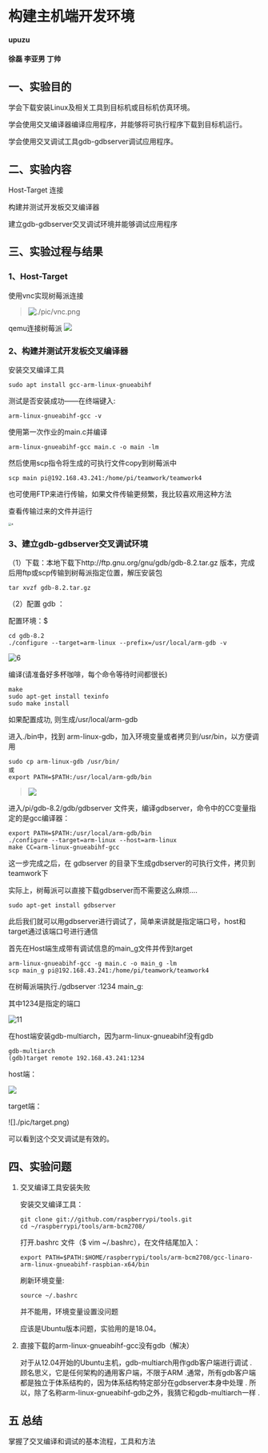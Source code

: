 # 构建主机端开发环境

#### upuzu

#### 徐磊 李亚男 丁帅

## 一、实验目的
学会下载安装Linux及相关工具到目标机或目标机仿真环境。 

学会使用交叉编译器编译应用程序，并能够将可执行程序下载到目标机运行。 

学会使用交叉调试工具gdb-gdbserver调试应用程序。 


## 二、实验内容

Host-Target 连接 

构建并测试开发板交叉编译器

建立gdb-gdbserver交叉调试环境并能够调试应用程序

## 三、实验过程与结果

### 1、Host-Target

使用vnc实现树莓派连接

> ![./pic/vnc.png](./pic/vnc.png)

qemu连接树莓派
![](./pic/qemu.png)

### 2、构建并测试开发板交叉编译器 

安装交叉编译工具

```
sudo apt install gcc-arm-linux-gnueabihf
```

测试是否安装成功——在终端键入:
```
arm-linux-gnueabihf-gcc -v 
```
使用第一次作业的main.c并编译

```
arm-linux-gnueabihf-gcc main.c -o main -lm 
```
然后使用scp指令将生成的可执行文件copy到树莓派中

```
scp main pi@192.168.43.241:/home/pi/teamwork/teamwork4
```

也可使用FTP来进行传输，如果文件传输更频繁，我比较喜欢用这种方法

查看传输过来的文件并运行

<img src="./pic/result1.png" alt="4" style="zoom:38%;" />

### 3、建立gdb-gdbserver交叉调试环境

（1）下载：本地下载下http://ftp.gnu.org/gnu/gdb/gdb-8.2.tar.gz 版本，完成后用ftp或scp传输到树莓派指定位置，解压安装包

```
tar xvzf gdb-8.2.tar.gz
```

（2）配置 gdb ：

配置环境：$

```
cd gdb-8.2
./configure --target=arm-linux --prefix=/usr/local/arm-gdb -v 
```

![6](./pic/compile.png)

编译(请准备好多杯咖啡，每个命令等待时间都很长)

```
make
sudo apt-get install texinfo
sudo make install
```

如果配置成功, 则生成/usr/local/arm-gdb 

进入./bin中，找到 arm-linux-gdb，加入环境变量或者拷贝到/usr/bin，以方便调用 

```
sudo cp arm-linux-gdb /usr/bin/ 
或
export PATH=$PATH:/usr/local/arm-gdb/bin
```
> ![](./pic/arm_gdb.png)

进入/pi/gdb-8.2/gdb/gdbserver 文件夹，编译gdbserver，命令中的CC变量指定的是gcc编译器： 

```
export PATH=$PATH:/usr/local/arm-gdb/bin 
./configure --target=arm-linux --host=arm-linux 
make CC=arm-linux-gnueabihf-gcc
```

这一步完成之后，在 gdbserver 的目录下生成gdbserver的可执行文件，拷贝到teamwork下

实际上，树莓派可以直接下载gdbserver而不需要这么麻烦....

```
sudo apt-get install gdbserver
```

此后我们就可以用gdbserver进行调试了，简单来讲就是指定端口号，host和target通过该端口号进行通信

首先在Host端生成带有调试信息的main_g文件并传到target

```
arm-linux-gnueabihf-gcc -g main.c -o main_g -lm
scp main_g pi@192.168.43.241:/home/pi/teamwork/teamwork4
```

在树莓派端执行./gdbserver :1234 main_g:

其中1234是指定的端口

![11](11.jpg)

在host端安装gdb-multiarch，因为arm-linux-gnueabihf没有gdb

```
gdb-multiarch
(gdb)target remote 192.168.43.241:1234 
```

host端：

![](./pic/host.png)

target端：

![]./pic/target.png)

可以看到这个交叉调试是有效的。 

## 四、实验问题

1. 交叉编译工具安装失败

   安装交叉编译工具：

   ```
   git clone git://github.com/raspberrypi/tools.git 
   cd ~/raspberrypi/tools/arm-bcm2708/ 
   ```

   打开.bashrc 文件（$ vim ~/.bashrc），在文件结尾加入：

   ```
   export PATH=$PATH:$HOME/raspberrypi/tools/arm-bcm2708/gcc-linaro-arm-linux-gnueabihf-raspbian-x64/bin 
   ```

   刷新环境变量:

   ```
   source ~/.bashrc
   ```

   并不能用，环境变量设置没问题

   应该是Ubuntu版本问题，实验用的是18.04。

2. 直接下载的arm-linux-gnueabihf-gcc没有gdb（解决）

   对于从12.04开始的Ubuntu主机，gdb-multiarch用作gdb客户端进行调试 . 顾名思义，它是任何架构的通用客户端，不限于ARM .通常，所有gdb客户端都是独立于体系结构的，因为体系结构特定部分在gdbserver本身中处理 . 所以，除了名称arm-linux-gnueabihf-gdb之外，我猜它和gdb-multiarch一样 .

## 五 总结

掌握了交叉编译和调试的基本流程，工具和方法







